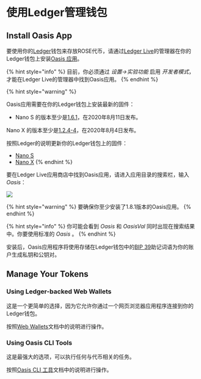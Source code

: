 # 使用Ledger管理钱包

## Install Oasis App

要使用你的[Ledger](https://www.ledger.com/)钱包来存放ROSE代币，请通过[Ledger Live](https://www.ledger.com/ledger-live/)的管理器在你的Ledger钱包上安装[Oasis 应用](https://github.com/Zondax/ledger-oasis)。

{% hint style="info" %}
目前，你必须通过 _设置-&gt;实验功能_ 启用 _开发者模式_，才能在Ledger Live的管理器中找到Oasis应用。
{% endhint %}

{% hint style="warning" %}

Oasis应用需要在你的Ledger钱包上安装最新的固件：

* Nano S 的版本至少是[1.6.1](https://support.ledger.com/hc/en-us/articles/360010446000-Ledger-Nano-S-firmware-release-notes)，在2020年8月11日发布。

Nano X 的版本至少是[1.2.4-4](https://support.ledger.com/hc/en-us/articles/360014980580-Ledger-Nano-X-firmware-release-notes)，在2020年8月4日发布。

按照Ledger的说明更新你的Ledger钱包上的固件：

* [Nano S](https://support.ledger.com/hc/en-us/articles/360002731113-Update-Ledger-Nano-S-firmware)
* [Nano X](https://support.ledger.com/hc/en-us/articles/360013349800)
{% endhint %}

要在Ledger Live应用商店中找到Oasis应用，请进入应用目录的搜索栏，输入 _Oasis_：

![](../../.gitbook/assets/image%20%284%29.png)

{% hint style="warning" %}
要确保你至少安装了1.8.1版本的Oasis应用。
{% endhint %}

{% hint style="info" %}
你可能会看到 _Oasis_ 和 _OasisVal_ 同时出现在搜索结果中。你要使用标准的 _Oasis_ 。
{% endhint %}

安装后，Oasis应用程序将使用存储在Ledger钱包中的[BIP 39](https://github.com/bitcoin/bips/blob/master/bip-0039.mediawiki)助记词语为你的账户生成私钥和公钥对。

## Manage Your Tokens

### Using Ledger-backed Web Wallets

这是一个更简单的选择，因为它允许你通过一个网页浏览器应用程序连接到你的Ledger钱包。

按照[Web Wallets](.../web-wallets.md#ledger-backed-web-wallets)文档中的说明进行操作。

### Using Oasis CLI Tools

这是最强大的选项，可以执行任何与代币相关的任务。

按照[Oasis CLI 工具](./oasis-cli-tools/)文档中的说明进行操作。

